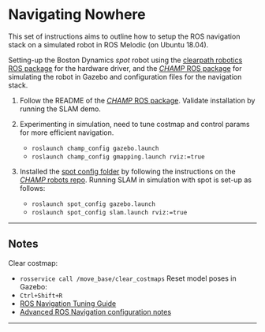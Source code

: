 # Navigating Nowhere

This set of instructions aims to outline how to setup the ROS navigation stack on a simulated robot in ROS Melodic (on Ubuntu 18.04). 

Setting-up the Boston Dynamics *spot* robot using the [clearpath robotics ROS package](https://github.com/clearpathrobotics/spot_ros) for the hardware driver, and the [*CHAMP* ROS package](https://github.com/chvmp/champ) for simulating the robot in Gazebo and configuration files for the navigation stack.

1) Follow the README of the [*CHAMP* ROS package](https://github.com/chvmp/champ). Validate installation by running the SLAM demo.

2) Experimenting in simulation, need to tune costmap and control params for more efficient navigation.
   - `roslaunch champ_config gazebo.launch`
   - `roslaunch champ_config gmapping.launch rviz:=true`

3) Installed the [spot config folder](https://github.com/chvmp/robots/tree/master/configs/spot_config) by following the instructions on the [*CHAMP* robots repo](https://github.com/chvmp/robots.git). Running SLAM in simulation with spot is set-up as follows:
   - `roslaunch spot_config gazebo.launch`
   - `roslaunch spot_config slam.launch rviz:=true`

---
## Notes

Clear costmap: 
- `rosservice call /move_base/clear_costmaps`
Reset model poses in Gazebo:
- `Ctrl+Shift+R`
- [ROS Navigation Tuning Guide](https://kaiyuzheng.me/documents/navguide.pdf)
- [Advanced ROS Navigation configuration notes](https://blog.zhaw.ch/icclab/configuring-the-ros-navigation-stack-on-a-new-robot/)

---